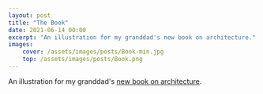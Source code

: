 ```yaml
---
layout: post
title: "The Book"
date: 2021-06-14 00:00
excerpt: "An illustration for my granddad's new book on architecture."
images: 
    cover: /assets/images/posts/Book-min.jpg
    top: /assets/images/posts/Book.png
---
```

An illustration for my granddad's <a href="https://www.amazon.com/%D0%BF%D0%BE%D1%8D%D1%82%D0%B8%D0%BA%D0%B8-%D1%80%D0%B8%D1%82%D0%BE%D1%80%D0%B8%D0%BA%D0%B8-%D0%B0%D1%80%D1%85%D0%B8%D1%82%D0%B5%D0%BA%D1%82%D1%83%D1%80%D1%8B-%D0%B2%D0%B8%D0%B7%D1%83%D0%B0%D0%BB%D1%8C%D0%BD%D0%BE%D1%81%D1%82%D0%B8-Russian-ebook/dp/B091J9CGMC/ref=sr_1_1?dchild=1&keywords=%D0%BE%D1%87%D0%B5%D1%80%D0%BA%D0%B8+%D0%BF%D0%BE%D1%8D%D1%82%D0%B8%D0%BA%D0%B8+%D0%B8+%D1%80%D0%B8%D1%82%D0%BE%D1%80%D0%B8%D0%BA%D0%B8+%D0%B0%D1%80%D1%85%D0%B8%D1%82%D0%B5%D0%BA%D1%82%D1%83%D1%80%D1%8B&qid=1617613112&sr=8-1&ref=d6k_applink_bb_dls&dplnkId=204b6270-2bb2-43e1-82d1-49d84eab416d">new book on architecture</a>.